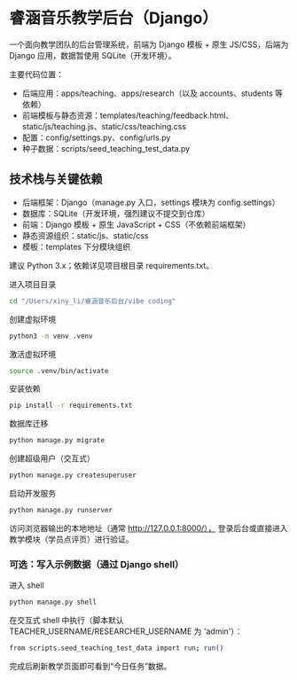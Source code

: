 # 睿涵音乐教学后台（Django）

一个面向教学团队的后台管理系统，前端为 Django 模板 + 原生 JS/CSS，后端为 Django 应用，数据暂使用 SQLite（开发环境）。

主要代码位置：
- 后端应用：apps/teaching、apps/research（以及 accounts、students 等依赖）
- 前端模板与静态资源：templates/teaching/feedback.html、static/js/teaching.js、static/css/teaching.css
- 配置：config/settings.py、config/urls.py
- 种子数据：scripts/seed_teaching_test_data.py

## 技术栈与关键依赖

- 后端框架：Django（manage.py 入口，settings 模块为 config.settings）
- 数据库：SQLite（开发环境，强烈建议不提交到仓库）
- 前端：Django 模板 + 原生 JavaScript + CSS（不依赖前端框架）
- 静态资源组织：static/js、static/css
- 模板：templates 下分模块组织

建议 Python 3.x；依赖详见项目根目录 requirements.txt。


进入项目目录
```bash
cd "/Users/xiny_li/睿涵音乐后台/vibe coding"
```

创建虚拟环境
```bash
python3 -m venv .venv
```

激活虚拟环境
```bash
source .venv/bin/activate
```

安装依赖
```bash
pip install -r requirements.txt
```

数据库迁移
```bash
python manage.py migrate
```

创建超级用户（交互式）
```bash
python manage.py createsuperuser
```

启动开发服务
```bash
python manage.py runserver
```

访问浏览器输出的本地地址（通常 http://127.0.0.1:8000/）， 登录后台或直接进入教学模块（学员点评页）进行验证。

### 可选：写入示例数据（通过 Django shell）

进入 shell
```bash
python manage.py shell
```

在交互式 shell 中执行（脚本默认 TEACHER_USERNAME/RESEARCHER_USERNAME 为 'admin'）：
```bash
from scripts.seed_teaching_test_data import run; run()
```

完成后刷新教学页面即可看到“今日任务”数据。





